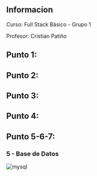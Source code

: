 <h2> Informacion</h2>
<p>Curso: Full Stack
Básico - Grupo 1 <p>
<p> Profesor: Cristian Patiño </p>

<h2> Punto 1: </h2>

<h2> Punto 2: </h2>

<h2> Punto 3: </h2>

<h2> Punto 4: </h2>

<h2> Punto 5-6-7:</h2>
<h3> 5 - Base de Datos </h3>
<image src="./public/images/basededatos.png" alt="mysql">
